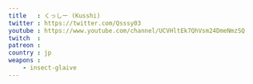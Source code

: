```yaml
---
title   : くっしー (Kusshi)
twitter : https://twitter.com/Qsssy03
youtube : https://www.youtube.com/channel/UCVHltEk7QhVsm24DmeNmzSQ
twitch  :
patreon :
country : jp
weapons :
    - insect-glaive
---
```

